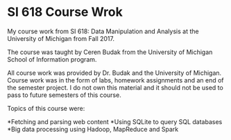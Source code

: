 # SI 618 Course Wrok
My course work from SI 618: Data Manipulation and Analysis at the University of Michigan from Fall 2017.

The course was taught by Ceren Budak from the University of Michigan School of Information program. 

All course work was provided by Dr. Budak and the University of Michigan. Course work was in the form of labs, homework assignments and an end of the semester project. I do not own this material and it should not be used to pass to future semesters of this course.

Topics of this course were:

*Fetching and parsing web content
*Using SQLite to query SQL databases
*Big data processing using Hadoop, MapReduce and Spark

